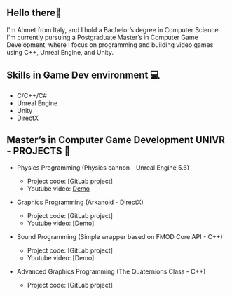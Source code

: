 ## Hello there👋
I'm Ahmet from Italy, and I hold a Bachelor’s degree in Computer Science. I'm currently pursuing a Postgraduate Master’s in Computer Game Development, where I focus on programming and building video games using C++, Unreal Engine, and Unity.

## Skills in Game Dev environment 💻
- C/C++/C#
- Unreal Engine
- Unity
- DirectX

## Master’s in Computer Game Development UNIVR - PROJECTS 🧪
- Physics Programming (Physics cannon - Unreal Engine 5.6)
  - Project code: [GitLab project]
  - Youtube video: [Demo](https://youtu.be/Cqvgxpl3usk?si=59c4xuC7kS-Zt5lR)

- Graphics Programming (Arkanoid - DirectX)
  - Project code: [GitLab project]
  - Youtube video: [Demo]
 
- Sound Programming (Simple wrapper based on FMOD Core API - C++)
  - Project code: [GitLab project]
  - Youtube video: [Demo] 

- Advanced Graphics Programming (The Quaternions Class - C++)
  - Project code: [GitLab project]

